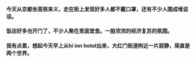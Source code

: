 #### 今天从京都坐高铁来义，走在街上发现好多人都不戴口罩，还有不少人围成堆说话。
#### 饭店好多也开门了，不少人聚在里面堂食。一股浓浓的经济复苏的氛围。
#### 我有点累，想起今天早上从hi inn hotel出来，大红门街道附近一片寂静，简直是两个世界。

